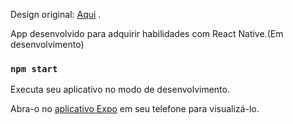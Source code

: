 Design original: <a href="https://www.behance.net/gallery/136167199/Eat-Drink-Mobile-App-UXUI?tracking_source=search_projects%7Cmobile%20app%20design" target="_blank" >Aqui</a> . 

App desenvolvido para adquirir habilidades com React Native.(Em desenvolvimento)

### `npm start`

Executa seu aplicativo no modo de desenvolvimento. 

Abra-o no <a href="https://expo.io" target="_blank">aplicativo Expo</a> em seu telefone para visualizá-lo.


